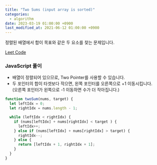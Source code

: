 ```yaml
---
title: "Two Sums (input array is sorted)"
categories: 
  - algorithm
date: 2023-03-19 01:00:00 +0900
last_modified_at: 2021-06-12 01:00:00 +0900
---
```


정렬된 배열에서 합이 목표와 같은 두 요소를 찾는 문제입니다. 

[Leet Code](https://leetcode.com/problems/two-sum-ii-input-array-is-sorted)

### JavaScript 풀이
- 배열이 정렬되어 있으므로, Two Pointer를 사용할 수 있습니다.
- 두 포인터의 합이 타겟보다 작으면, 왼쪽 포인터를 오른쪽으로 +1 이동시킵니다.  
(오른쪽 포인터가 왼쪽으로 -1 이동하면 수가 더 작아집니다.)

``` js
function twoSum(nums, target) {
  let leftIdx = 0;
  let rightIdx = nums.length - 1;

  while (leftIdx < rightIdx) {
    if (nums[leftIdx] + nums[rightIdx] < target ) {
      leftIdx++;
    } else if (nums[leftIdx] + nums[rightIdx] > target) {
      rightIdx--;
    } else {
      return [leftIdx + 1, rightIdx + 1];
    }
  }
}

```
